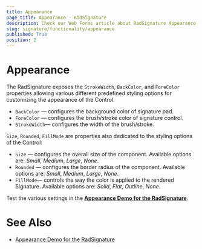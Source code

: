 ```yaml
---
title: Appearance
page_title: Appearance - RadSignature
description: Check our Web Forms article about RadSignature Appearance.
slug: signature/functionality/appearance
published: True
position: 2
---
```


# Appearance

The RadSignature exposes the  `StrokeWidth`, `BackColor`, and `ForeColor` properties allowing various different predefined styling options for customizing the appearance of the Control.

 - `BackColor` — configures the background color of signature pad.
 - `ForeColor` — configures the brush/stroke color of signature control.
 - `StrokeWidth`— configures the width of the brush/stroke.

`Size`, `Rounded`, `FillMode` are properties also dedicated to the styling options of the Control:

 - `Size` — configures the overall size of the component. Available options are: *Small*, *Medium*, *Large*, *None*.
 - `Rounded` — configures the border radius of the component. Available options are: *Small*, *Medium*, *Large*, *None*.
 - `FillMode`— controls the way the color is applied to the rendered Signature. Available options are: *Solid*, *Flat*, *Outline*, *None*.
 

Test the various settings in the **[Appearance Demo for the RadSignature](https://demos.telerik.com/aspnet-ajax/signature/appearance/defaultcs.aspx)**.

# See Also

 * [Appearance Demo for the RadSignature](https://demos.telerik.com/aspnet-ajax/signature/appearance/defaultcs.aspx)

